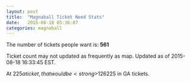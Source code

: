```yaml
---
layout: post
title:  "Magnaball Ticket Need Stats"
date:   2015-08-18 05:36:07
categories: magnaball
---
```


The number of tickets people want is: <strong>561</strong>

Ticket count may not updated as frequently as map. Updated as of 2015-08-18 16:33:45 EST.

At $225 a ticket, that would be <strong>$126225</strong> in GA tickets.